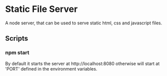 # Static File Server

A node server, that can be used to serve static html, css and javascript files.

## Scripts

### npm start

By default it starts the server at http://localhost:8080 otherwise will start at 'PORT' defined in the environment variables.



